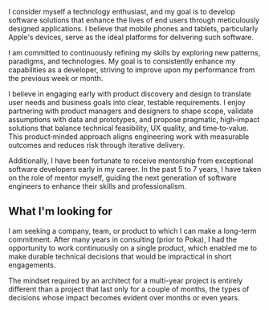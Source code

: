 I consider myself a technology enthusiast, and my goal is to develop software solutions that enhance the lives of end users through meticulously designed applications. I believe that mobile phones and tablets, particularly Apple's devices, serve as the ideal platforms for delivering such software.

I am committed to continuously refining my skills by exploring new patterns, paradigms, and technologies. My goal is to consistently enhance my capabilities as a developer, striving to improve upon my performance from the previous week or month.

I believe in engaging early with product discovery and design to translate user needs and business goals into clear, testable requirements. I enjoy partnering with product managers and designers to shape scope, validate assumptions with data and prototypes, and propose pragmatic, high‑impact solutions that balance technical feasibility, UX quality, and time‑to‑value. This product‑minded approach aligns engineering work with measurable outcomes and reduces risk through iterative delivery.

Additionally, I have been fortunate to receive mentorship from exceptional software developers early in my career. In the past 5 to 7 years, I have taken on the role of mentor myself, guiding the next generation of software engineers to enhance their skills and professionalism.

## What I'm looking for

I am seeking a company, team, or product to which I can make a long-term commitment. After many years in consulting (prior to Poka), I had the opportunity to work continuously on a single product, which enabled me to make durable technical decisions that would be impractical in short engagements. 

The mindset required by an architect for a multi-year project is entirely different than a project that last only for a couple of months, the types of decisions whose impact becomes evident over months or even years.

